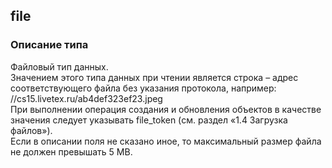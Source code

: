 
## file

### Описание типа
Файловый тип данных.<br/>Значением этого типа данных при чтении является строка – адрес соответствующего файла без указания протокола, например: <br/>//cs15.livetex.ru/ab4def323ef23.jpeg<br/>При выполнении операция создания и обновления объектов в качестве значения следует указывать file_token (см. раздел «1.4 Загрузка файлов»).<br/>Если в описании поля не сказано иное, то максимальный размер файла не должен превышать 5 MB.<br/>
